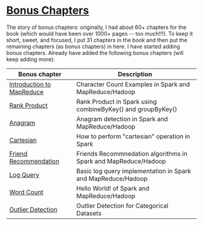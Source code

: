 [Bonus Chapters](https://github.com/mahmoudparsian/data-algorithms-book/tree/master/src/main/java/org/dataalgorithms/bonus)
================
The story of bonus chapters: originally, I had about 60+ chapters for the book (which would 
have been over 1000+ pages -- too much!!!). To keep it short, sweet, and focused, I put 31 
chapters in the book and then put the remaining chapters (as bonus chapters) in here.  I have 
started adding bonus chapters. Already have added the following bonus chapters (will keep adding more):

Bonus chapter                                                                                                                                           | Description
--------------------------------------------------------------------------------------------------------------------------------------------------------|---------------------------------------------------------------
[Introduction to MapReduce](https://github.com/mahmoudparsian/data-algorithms-book/tree/master/src/main/java/org/dataalgorithms/bonus/charcount)        | Character Count Examples in Spark and MapReduce/Hadoop
[Rank Product](https://github.com/mahmoudparsian/data-algorithms-book/tree/master/src/main/java/org/dataalgorithms/bonus/rankproduct)                   | Rank Product in Spark using combineByKey() and groupByKey()
[Anagram](https://github.com/mahmoudparsian/data-algorithms-book/tree/master/src/main/java/org/dataalgorithms/bonus/anagram)                            | Anagram detection in Spark and MapReduce/Hadoop
[Cartesian](https://github.com/mahmoudparsian/data-algorithms-book/tree/master/src/main/java/org/dataalgorithms/bonus/cartesian)                        | How to perform "cartesian" operation in Spark
[Friend Recommendation](https://github.com/mahmoudparsian/data-algorithms-book/tree/master/src/main/java/org/dataalgorithms/bonus/friendrecommendation) | Friends Recommnedation algorithms in Spark and MapReduce/Hadoop 
[Log Query](https://github.com/mahmoudparsian/data-algorithms-book/tree/master/src/main/java/org/dataalgorithms/bonus/logquery)                         | Basic log query implementation  in Spark and MapReduce/Hadoop  
[Word Count](https://github.com/mahmoudparsian/data-algorithms-book/tree/master/src/main/java/org/dataalgorithms/bonus/wordcount)                       | Hello World! of Spark and MapReduce/Hadoop   
[Outlier Detection](https://github.com/mahmoudparsian/data-algorithms-book/tree/master/src/main/java/org/dataalgorithms/bonus/outlierdetection/spark)   | Outlier Detection for Categorical Datasets